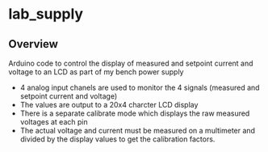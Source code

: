 # lab_supply

## Overview

Arduino code to control the display of measured and setpoint current and voltage to an LCD as part of my bench power supply

- 4 analog input chanels are used to monitor the 4 signals (measured and setpoint current and voltage)
- The values are output to a 20x4 charcter LCD display
- There is a separate calibrate mode which displays the raw measured voltages at each pin
- The actual voltage and current must be measured on a multimeter and divided by the display values to get the calibration factors.
